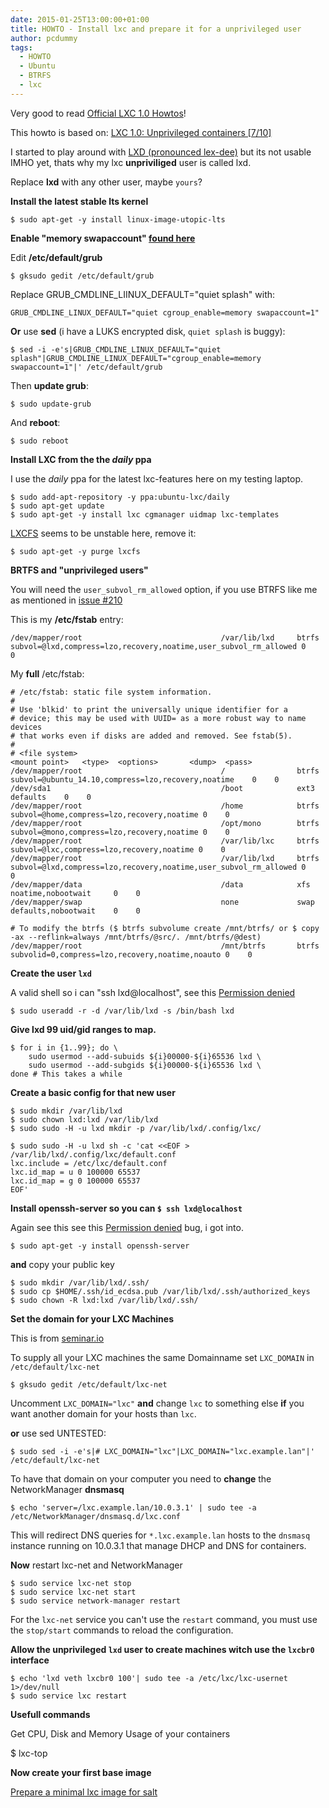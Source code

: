 ```yaml
---
date: 2015-01-25T13:00:00+01:00
title: HOWTO - Install lxc and prepare it for a unprivileged user
author: pcdummy
tags:
  - HOWTO
  - Ubuntu
  - BTRFS
  - lxc
---
```


Very good to read [Official LXC 1.0 Howtos](https://www.stgraber.org/2013/12/20/lxc-1-0-blog-post-series/)!

This howto is based on: [LXC 1.0: Unprivileged containers [7/10]](https://www.stgraber.org/2014/01/17/lxc-1-0-unprivileged-containers/)

I started to play around with [LXD (pronounced lex-dee)](https://github.com/lxc/lxd) but its not usable IMHO yet, thats why my lxc **unpriviliged** user is called lxd.

Replace **lxd** with any other user, maybe ```yours```? <!--more-->

**Install the latest stable lts kernel**

    $ sudo apt-get -y install linux-image-utopic-lts

**Enable "memory swapaccount" [found here](http://www.flockport.com/start/)**

Edit **/etc/default/grub**

    $ gksudo gedit /etc/default/grub

Replace GRUB_CMDLINE_LIINUX_DEFAULT="quiet splash" with:

    GRUB_CMDLINE_LINUX_DEFAULT="quiet cgroup_enable=memory swapaccount=1"

**Or** use **sed** (i have a LUKS encrypted disk, ```quiet splash``` is buggy):

    $ sed -i -e's|GRUB_CMDLINE_LINUX_DEFAULT="quiet splash"|GRUB_CMDLINE_LINUX_DEFAULT="cgroup_enable=memory swapaccount=1"|' /etc/default/grub


Then **update grub**:

    $ sudo update-grub

And **reboot**:

    $ sudo reboot

**Install LXC from the the *daily* ppa**

I use the *daily* ppa for the latest lxc-features here on my testing laptop.

    $ sudo add-apt-repository -y ppa:ubuntu-lxc/daily
    $ sudo apt-get update
    $ sudo apt-get -y install lxc cgmanager uidmap lxc-templates

[LXCFS](https://linuxcontainers.org/lxcfs/introduction/) seems to be unstable here, remove it:

    $ sudo apt-get -y purge lxcfs

**BRTFS and "unprivileged users"**

You will need the ```user_subvol_rm_allowed``` option, if you use BTRFS like me as mentioned in [issue #210](https://github.com/lxc/lxc/issues/210)

This is my **/etc/fstab** entry:

    /dev/mapper/root                               /var/lib/lxd     btrfs    subvol=@lxd,compress=lzo,recovery,noatime,user_subvol_rm_allowed 0    0

My **full** /etc/fstab:

    # /etc/fstab: static file system information.
    #
    # Use 'blkid' to print the universally unique identifier for a
    # device; this may be used with UUID= as a more robust way to name devices
    # that works even if disks are added and removed. See fstab(5).
    #
    # <file system>                                                         <mount point>   <type>  <options>       <dump>  <pass>
    /dev/mapper/root                               /                btrfs    subvol=@ubuntu_14.10,compress=lzo,recovery,noatime    0    0
    /dev/sda1                                      /boot            ext3    defaults    0    0
    /dev/mapper/root                               /home            btrfs    subvol=@home,compress=lzo,recovery,noatime 0    0
    /dev/mapper/root                               /opt/mono        btrfs    subvol=@mono,compress=lzo,recovery,noatime 0    0
    /dev/mapper/root                               /var/lib/lxc     btrfs    subvol=@lxc,compress=lzo,recovery,noatime 0    0
    /dev/mapper/root                               /var/lib/lxd     btrfs    subvol=@lxd,compress=lzo,recovery,noatime,user_subvol_rm_allowed 0    0
    /dev/mapper/data                               /data            xfs      noatime,nobootwait     0    0
    /dev/mapper/swap                               none             swap     defaults,nobootwait    0    0

    # To modify the btrfs ($ btrfs subvolume create /mnt/btrfs/ or $ copy -ax --reflink=always /mnt/btrfs/@src/. /mnt/btrfs/@dest)
    /dev/mapper/root                               /mnt/btrfs       btrfs    subvolid=0,compress=lzo,recovery,noatime,noauto 0    0

**Create the user ```lxd```**

A valid shell so i can "ssh lxd@localhost", see this [Permission denied](https://www.stgraber.org/2014/01/17/lxc-1-0-unprivileged-containers/#comment-183371)

    $ sudo useradd -r -d /var/lib/lxd -s /bin/bash lxd

**Give lxd 99 uid/gid ranges to map.**

    $ for i in {1..99}; do \
    	sudo usermod --add-subuids ${i}00000-${i}65536 lxd \
    	sudo usermod --add-subgids ${i}00000-${i}65536 lxd \
    done # This takes a while

**Create a basic config for that new user**

    $ sudo mkdir /var/lib/lxd
    $ sudo chown lxd:lxd /var/lib/lxd
    $ sudo sudo -H -u lxd mkdir -p /var/lib/lxd/.config/lxc/

    $ sudo sudo -H -u lxd sh -c 'cat <<EOF > /var/lib/lxd/.config/lxc/default.conf
    lxc.include = /etc/lxc/default.conf
    lxc.id_map = u 0 100000 65537
    lxc.id_map = g 0 100000 65537
    EOF'


**Install openssh-server so you can ```$ ssh lxd@localhost```**

Again see this see this [Permission denied](https://www.stgraber.org/2014/01/17/lxc-1-0-unprivileged-containers/#comment-183371) bug, i got into.

    $ sudo apt-get -y install openssh-server

**and** copy your public key


    $ sudo mkdir /var/lib/lxd/.ssh/
    $ sudo cp $HOME/.ssh/id_ecdsa.pub /var/lib/lxd/.ssh/authorized_keys
    $ sudo chown -R lxd:lxd /var/lib/lxd/.ssh/

**Set the domain for your LXC Machines**

This is from [seminar.io](http://seminar.io/2014/07/27/dns-resolution-for-lxc-in-ubuntu-trusty/)

To supply all your LXC machines the same Domainname set ```LXC_DOMAIN``` in ```/etc/default/lxc-net```

    $ gksudo gedit /etc/default/lxc-net

Uncomment ```LXC_DOMAIN="lxc"``` **and** change ```lxc``` to something else **if** you want another domain for your hosts than ```lxc```.

**or** use sed UNTESTED:

    $ sudo sed -i -e's|# LXC_DOMAIN="lxc"|LXC_DOMAIN="lxc.example.lan"|' /etc/default/lxc-net

To have that domain on your computer you need to **change** the NetworkManager **dnsmasq**

    $ echo 'server=/lxc.example.lan/10.0.3.1' | sudo tee -a /etc/NetworkManager/dnsmasq.d/lxc.conf

This will redirect DNS queries for ```*.lxc.example.lan``` hosts to the ```dnsmasq``` instance running on 10.0.3.1 that manage DHCP and DNS for containers.

**Now** restart lxc-net and NetworkManager

    $ sudo service lxc-net stop
    $ sudo service lxc-net start
    $ sudo service network-manager restart

For the ```lxc-net``` service you can't use the ```restart``` command, you must use the ```stop/start``` commands to reload the configuration.

**Allow the unprivileged ```lxd``` user to create machines witch use the ```lxcbr0``` interface**

    $ echo 'lxd veth lxcbr0 100'| sudo tee -a /etc/lxc/lxc-usernet 1>/dev/null
    $ sudo service lxc restart

**Usefull commands**


  Get CPU, Disk and Memory Usage of your containers

  $ lxc-top

**Now create your first base image**

[Prepare a minimal lxc image for salt](/docs/ubuntu-lxc-image.md)
